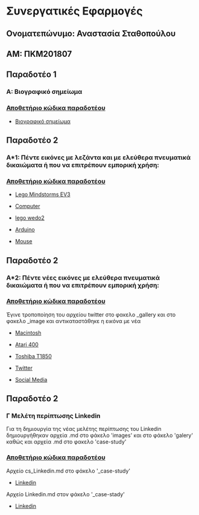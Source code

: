 # Συνεργατικές Εφαρμογές

## Ονοματεπώνυμο: Αναστασία Σταθοπούλου

## ΑΜ: ΠΚΜ201807

## Παραδοτέο 1 

### Α: Βιογραφικό σημείωμα

### [Αποθετήριο κώδικα παραδοτέου](https://github.com/c18stat/online-cv)

- [Βιογραφικό σημείωμα](https://c18stat.github.io/online-cv/)


## Παραδοτέο 2 

### Α*1: Πέντε εικόνες με λεζάντα και με ελεύθερα πνευματικά δικαιώματα ή που να επιτρέπουν εμπορική χρήση:


### [Αποθετήριο κώδικα παραδοτέου](https://github.com/c18stat/gr)


- [Lego Mindstorms EV3](https://github.com/c18stat/gr/blob/gh-pages/_gallery/11.md)

- [Computer](https://github.com/c18stat/gr/blob/gh-pages/_gallery/computer.md)

- [lego wedo2](https://github.com/c18stat/gr/blob/gh-pages/_gallery/2.md)

- [Arduino](https://github.com/c18stat/gr/blob/gh-pages/_gallery/3.md)

- [Mouse](https://github.com/c18stat/gr/blob/gh-pages/_gallery/mouse.md)

## Παραδοτέο 2 

### Α*2: Πέντε νέες εικόνες με ελεύθερα πνευματικά δικαιώματα ή που να επιτρέπουν εμπορική χρήση:

### [Αποθετήριο κώδικα παραδοτέου](https://github.com/c18stat/gr)

Έγινε τροποποίηση του αρχείου twitter στο φακελο _gallery και στο φακελο _image και αντικαταστάθηκε η εικόνα με νέα

- [Macintosh](https://github.com/c18stat/gr/blob/gh-pages/_gallery/macintosh.md)

- [Atari 400](https://github.com/c18stat/gr/blob/gh-pages/_gallery/Atari-400.md)

- [Toshiba T1850](https://github.com/c18stat/gr/blob/gh-pages/_gallery/Toshiba%20T1850.md)

- [Twitter](https://github.com/c18stat/gr/blob/gh-pages/_gallery/twitter.md)

- [Social Media](https://github.com/c18stat/gr/blob/gh-pages/_gallery/social%20media.md)

## Παραδοτέο 2 

### Γ Μελέτη περίπτωσης Linkedin

Για τη δημιουργία της νέας μελέτης περίπτωσης του Linkedin δημιουργήθηκαν αρχεία .md στο φάκελο 'images' και στο φάκελο 'galery' καθώς και αρχεία .md στο φακελο 'case-study'

### [Αποθετήριο κώδικα παραδοτέου](https://github.com/c18stat/gr)

Αρχείο cs_Linkedin.md στο φάκελο '_case-study'

- [Linkedin](https://github.com/c18stat/gr/blob/gh-pages/_case-study/cs-Linkedin.md)

Αρχείο Linkedin.md στον φάκελο '_case-stady'

- [Linkedin](https://github.com/c18stat/gr/blob/gh-pages/_case-study/Linkedin.md)


